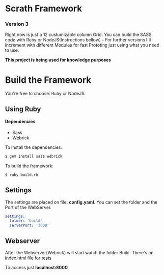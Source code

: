 # Scrath Framework
### Version 3

Right now is just a 12 custumizable column Grid. You can build the SASS code with Ruby or NodeJS(Instructions bellow) - For further versions I'll increment with different Modules for fast Prototing just using what you need to use.

**This project is being used for knowledge purposes**

# Build the Framework
You're free to choose: Ruby or NodeJS.

## Using Ruby
#### Dependencies
* Sass
* Webrick

To install the dependencies:
```bash
$ gem install sass webrick
```

To build the framework:
```bash
$ ruby build.rb
```

## Settings
The settings are placed on file: **config.yaml**. You can set the folder and the Port of the WebServer.

```yaml
settings:
  folder: 'build'
  serverPort: '3000'
```

## Webserver
After the Webserver(Webrick) will start watch the folder Build. There's an index.html file for tests

To access just **localhost:8000**
